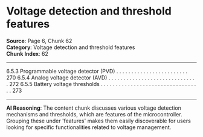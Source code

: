 # Voltage detection and threshold features

**Source**: Page 6, Chunk 62  
**Category**: Voltage detection and threshold features  
**Chunk Index**: 62

---

6.5.3 Programmable voltage detector (PVD) . . . . . . . . . . . . . . . . . . . . . . . . 270
6.5.4 Analog voltage detector (AVD) . . . . . . . . . . . . . . . . . . . . . . . . . . . . . . 272
6.5.5 Battery voltage thresholds . . . . . . . . . . . . . . . . . . . . . . . . . . . . . . . . . . 273

---

**AI Reasoning**: The content chunk discusses various voltage detection mechanisms and thresholds, which are features of the microcontroller. Grouping these under 'features' makes them easily discoverable for users looking for specific functionalities related to voltage management.
